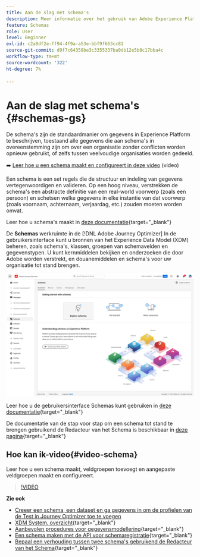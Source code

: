 ```yaml
---
title: Aan de slag met schema's
description: Meer informatie over het gebruik van Adobe Experience Platform-schema's in Adobe Journey Optimizer
feature: Schemas
role: User
level: Beginner
exl-id: c2a8df2e-ff94-4f9a-a53e-bbf9f663cc81
source-git-commit: d9f7c64358be3c3355337ba0db12e5b8c17bba4c
workflow-type: tm+mt
source-wordcount: '322'
ht-degree: 7%

---
```


# Aan de slag met schema&#39;s {#schemas-gs}

De schema&#39;s zijn de standaardmanier om gegevens in Experience Platform te beschrijven, toestaand alle gegevens die aan schema&#39;s in overeenstemming zijn om over een organisatie zonder conflicten worden opnieuw gebruikt, of zelfs tussen veelvoudige organisaties worden gedeeld.

➡️ [Leer hoe u een schema maakt en configureert in deze video](#video-schema) (video)

Een schema is een set regels die de structuur en indeling van gegevens vertegenwoordigen en valideren. Op een hoog niveau, verstrekken de schema&#39;s een abstracte definitie van een real-world voorwerp (zoals een persoon) en schetsen welke gegevens in elke instantie van dat voorwerp (zoals voornaam, achternaam, verjaardag, etc.) zouden moeten worden omvat.

Leer hoe u schema&#39;s maakt in [deze documentatie](https://experienceleague.adobe.com/docs/experience-platform/xdm/schema/composition.html){target=&quot;_blank&quot;}

De **Schemas** werkruimte in de [!DNL Adobe Journey Optimizer] In de gebruikersinterface kunt u bronnen van het Experience Data Model (XDM) beheren, zoals schema&#39;s, klassen, groepen van schemavelden en gegevenstypen. U kunt kernmiddelen bekijken en onderzoeken die door Adobe worden verstrekt, en douanemiddelen en schema&#39;s voor uw organisatie tot stand brengen.

![](assets/schemas-home.png)

Leer hoe u de gebruikersinterface Schemas kunt gebruiken in [deze documentatie](https://experienceleague.adobe.com/docs/experience-platform/xdm/ui/overview.html){target=&quot;_blank&quot;}

De documentatie van de stap voor stap om een schema tot stand te brengen gebruikend de Redacteur van het Schema is beschikbaar in [deze pagina](https://experienceleague.adobe.com/docs/experience-platform/xdm/tutorials/create-schema-ui.html){target=&quot;_blank&quot;}


## Hoe kan ik-video{#video-schema}

Leer hoe u een schema maakt, veldgroepen toevoegt en aangepaste veldgroepen maakt en configureert.

>[!VIDEO](https://video.tv.adobe.com/v/334461?quality=12)

**Zie ook**

* [Creeer een schema, een dataset en ga gegevens in om de profielen van de Test in Journey Optimizer toe te voegen](../building-journeys/creating-test-profiles.md)
* [XDM System, overzicht](https://experienceleague.adobe.com/docs/experience-platform/xdm/home.html?lang=nl){target=&quot;_blank&quot;}
* [Aanbevolen procedures voor gegevensmodellering](https://experienceleague.adobe.com/docs/experience-platform/xdm/schema/best-practices.html){target=&quot;_blank&quot;}
* [Een schema maken met de API voor schemaregistratie](https://experienceleague.adobe.com/docs/experience-platform/xdm/tutorials/create-schema-api.html){target=&quot;_blank&quot;}
* [Bepaal een verhouding tussen twee schema&#39;s gebruikend de Redacteur van het Schema](https://experienceleague.adobe.com/docs/experience-platform/xdm/tutorials/relationship-ui.html){target=&quot;_blank&quot;}
